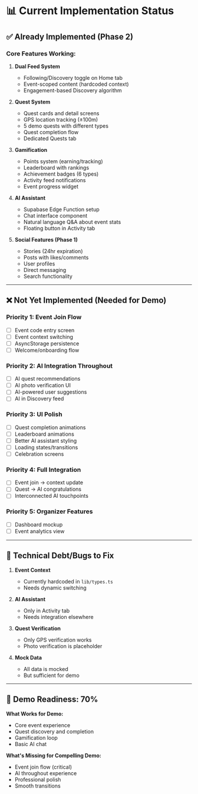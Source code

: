 # 📊 Current Implementation Status

## **✅ Already Implemented (Phase 2)**

### **Core Features Working:**
1. **Dual Feed System**
   - Following/Discovery toggle on Home tab
   - Event-scoped content (hardcoded context)
   - Engagement-based Discovery algorithm

2. **Quest System**
   - Quest cards and detail screens
   - GPS location tracking (±100m)
   - 5 demo quests with different types
   - Quest completion flow
   - Dedicated Quests tab

3. **Gamification**
   - Points system (earning/tracking)
   - Leaderboard with rankings
   - Achievement badges (6 types)
   - Activity feed notifications
   - Event progress widget

4. **AI Assistant**
   - Supabase Edge Function setup
   - Chat interface component
   - Natural language Q&A about event stats
   - Floating button in Activity tab

5. **Social Features (Phase 1)**
   - Stories (24hr expiration)
   - Posts with likes/comments
   - User profiles
   - Direct messaging
   - Search functionality

---

## **❌ Not Yet Implemented (Needed for Demo)**

### **Priority 1: Event Join Flow**
- [ ] Event code entry screen
- [ ] Event context switching
- [ ] AsyncStorage persistence
- [ ] Welcome/onboarding flow

### **Priority 2: AI Integration Throughout**
- [ ] AI quest recommendations
- [ ] AI photo verification UI
- [ ] AI-powered user suggestions
- [ ] AI in Discovery feed

### **Priority 3: UI Polish**
- [ ] Quest completion animations
- [ ] Leaderboard animations
- [ ] Better AI assistant styling
- [ ] Loading states/transitions
- [ ] Celebration screens

### **Priority 4: Full Integration**
- [ ] Event join → context update
- [ ] Quest → AI congratulations
- [ ] Interconnected AI touchpoints

### **Priority 5: Organizer Features**
- [ ] Dashboard mockup
- [ ] Event analytics view

---

## **🔧 Technical Debt/Bugs to Fix**

1. **Event Context**
   - Currently hardcoded in `lib/types.ts`
   - Needs dynamic switching

2. **AI Assistant**
   - Only in Activity tab
   - Needs integration elsewhere

3. **Quest Verification**
   - Only GPS verification works
   - Photo verification is placeholder

4. **Mock Data**
   - All data is mocked
   - But sufficient for demo

---

## **🎯 Demo Readiness: 70%**

**What Works for Demo:**
- Core event experience
- Quest discovery and completion
- Gamification loop
- Basic AI chat

**What's Missing for Compelling Demo:**
- Event join flow (critical)
- AI throughout experience
- Professional polish
- Smooth transitions

